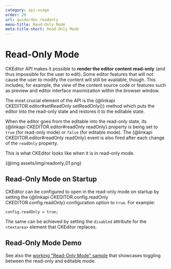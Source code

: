 ```yaml
---
category: api-usage
order: 20
url: guide/dev_readonly
menu-title: Read-Only Mode
meta-title-short: Read-Only Mode
---
```

<!--
Copyright (c) 2003-2017, CKSource - Frederico Knabben. All rights reserved.
For licensing, see LICENSE.md.
-->

# Read-Only Mode

CKEditor API makes it possible to **render the editor content read-only** (and thus impossible for the user to edit). Some editor features that will not cause the user to modify the content will still be available, though. This includes, for example, the view of the content source code or features such as preview and editor interface maximization within the browser window.

The most crucial element of the API is the {@linkapi CKEDITOR.editor#setReadOnly setReadOnly()} method which puts the editor into the read-only state and restores it to the editable state.

When the editor goes from the editable into the read-only state, its {@linkapi CKEDITOR.editor#readOnly readOnly} property is being set to `true` (for read-only mode) or `false` (for editable mode). The {@linkapi CKEDITOR.editor#readOnly readOnly} event is also fired after each change of the `readOnly` property.

This is what CKEditor looks like when it is in read-only mode.

{@img assets/img/readonly_01.png}

## Read-Only Mode on Startup

CKEditor can be configured to open in the read-only mode on startup by setting the {@linkapi CKEDITOR.config.readOnly CKEDITOR.config.readOnly} configuration option to `true`. For example:

    config.readOnly = true;

The same can be achieved by setting the `disabled` attribute for the `<textarea>` element that CKEditor replaces.

## Read-Only Mode Demo

See also the [working "Read-Only Mode" sample](https://sdk.ckeditor.com/samples/readonly.html) that showcases toggling between the read-only and editable mode.
</textarea>